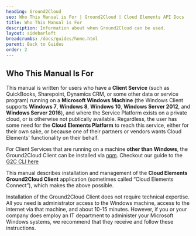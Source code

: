 ```yaml
---
heading: Ground2Cloud
seo: Who This Manual is For | Ground2Cloud | Cloud Elements API Docs
title: Who This Manual is For
description: Information about when Ground2Cloud can be used.
layout: sidebarleft
breadcrumbs: /docs/guides/home.html
parent: Back to Guides
order: 2
---
```


## Who This Manual Is For

This manual is written for users who have a __Client Service__ (such as QuickBooks, Sharepoint, Dynamics CRM, or some other data or service program) running on a __Microsoft Windows Machine__ (the Windows Client supports __Windows 7__, __Windows 8__, __Windows 10__, __Windows Server 2012__, and __Windows Server 2016__), and where the Service Platform exists on a private cloud, or is otherwise not publically available. Regardless, the user has some need for the __Cloud Elements Platform__ to reach this service, either for their own sake, or because one of their partners or vendors wants Cloud Elements' functionality on their behalf.

For Client Services that are running on a machine **other than Windows**, the Ground2Cloud Client can be installed via [npm](https://www.npmjs.com/get-npm). Checkout our guide to the [G2C CLI here](https://developers.cloud-elements.com/docs/guides/ground-2-cloud/cli.html)

This manual describes installation and management of the __Cloud Elements Ground2Cloud Client__ application (sometimes called “Cloud Elements Connect”), which makes the above possible.

Installation of the Ground2Cloud Client does not require technical expertise. All you need is administrator access to the Windows machine, access to the internet via that machine, and about 10-15 minutes. However, if you or your company does employ an IT department to administer your Microsoft Windows systems, we recommend that they receive and follow these instructions.
